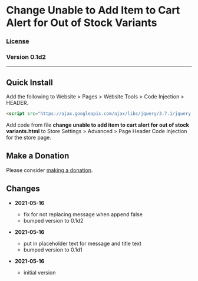 # Change Unable to Add Item to Cart Alert for Out of Stock Variants

### [License][99]

### Version 0.1d2

---

## Quick Install

Add the following to Website > Pages > Website Tools > Code Injection > HEADER.

```html
<script src="https://ajax.googleapis.com/ajax/libs/jquery/3.7.1/jquery.min.js"></script>
```

Add code from file **change unable to add item to cart alert for out of stock
variants.html** to Store Settings > Advanced > Page Header Code Injection for
the store page.

## Make a Donation

Please consider [making a donation](https://github.com/tomsWebConsulting/twcsl#make-a-donation).

## Changes

* **2021-05-16**

  * fix for not replacing message when append false
  * bumped version to 0.1d2
  
* **2021-05-16**

  * put in placeholder text for message and title text
  * bumped version to 0.1d1
  
* **2021-05-16**

  * initial version

[99]: https://github.com/tomsWebConsulting/twcsl/blob/main/LICENSE.txt#L1
